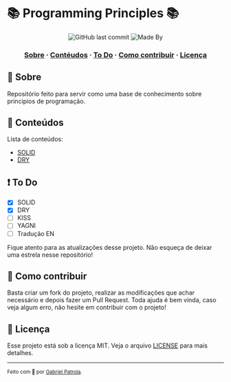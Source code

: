 # 📚 Programming Principles 📚

<!---
<h1 align="center">
    <img alt="Proffy" src="assets/logo.svg" height="100px" />
    <br/>
   <a href="https://nodejs.org/en/" target="_blank" rel="noopener">Node.js</a> | <a href="https://pt-br.reactjs.org" target="_blank" rel="noopener">ReactJS</a> | <a href="https://reactnative.dev" target="_blank" rel="noopener">React Native</a>
</h1>
-->

<p align="center">
  <img alt="GitHub last commit" src="https://img.shields.io/github/last-commit/gabrielpatrola/programming-principles?color=informational&style=flat&logo=GitHub-Actions">
  <img alt="Made By" src="https://img.shields.io/github/license/gabrielpatrola/programming-principles?&style=flat&logo=Google-Sheets">
<p>

<h3 align="center">
  <a href="#-sobre">Sobre</a>
  <span> · </span>
  <a href="#-conteudos">Contéudos</a>
  <span> · </span>
  <a href="#-to-do">To Do</a>
  <span> · </span>
  <a href="#-como-contribuir">Como contribuir</a>
  <span> · </span>
  <a href="#-licença">Licença</a>
</h3>

## 💭 Sobre

Repositório feito para servir como uma base de conhecimento sobre principios de programação. 

## 📝 Conteúdos

Lista de conteúdos:
- [SOLID](/SOLID)
- [DRY](/DRY)

## ❗ To Do

- [X] SOLID
- [X] DRY
- [ ] KISS
- [ ] YAGNI
- [ ] Tradução EN

Fique atento para as atualizações desse projeto. Não esqueça de deixar uma estrela nesse repositório!

## 💪 Como contribuir

Basta criar um fork do projeto, realizar as modificações que achar necessário e depois fazer um Pull Request.
Toda ajuda é bem vinda, caso veja algum erro, não hesite em contribuir com o projeto!

## 📃 Licença

Esse projeto está sob a licença MIT. Veja o arquivo [LICENSE](/LICENSE) para mais detalhes.

---

<sup> Feito com 💙 por <a href="https://github.com/gabrielpatrola" target="_blank" rel="noopener">Gabriel Patrola</a>.</sup>
